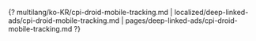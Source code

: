 {? multilang/ko-KR/cpi-droid-mobile-tracking.md | localized/deep-linked-ads/cpi-droid-mobile-tracking.md | pages/deep-linked-ads/cpi-droid-mobile-tracking.md ?}
